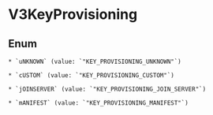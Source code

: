 
# V3KeyProvisioning

## Enum


    * `uNKNOWN` (value: `"KEY_PROVISIONING_UNKNOWN"`)

    * `cUSTOM` (value: `"KEY_PROVISIONING_CUSTOM"`)

    * `jOINSERVER` (value: `"KEY_PROVISIONING_JOIN_SERVER"`)

    * `mANIFEST` (value: `"KEY_PROVISIONING_MANIFEST"`)



